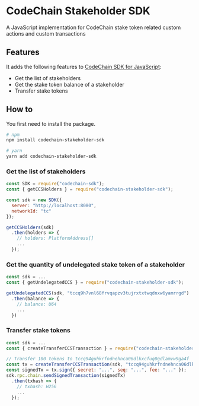 # CodeChain Stakeholder SDK

A JavaScript implementation for CodeChain stake token related custom actions and custom transactions

## Features

It adds the following features to [CodeChain SDK for JavaScript](https://github.com/CodeChain-io/codechain-sdk-js):

- Get the list of stakeholders
- Get the stake token balance of a stakeholder
- Transfer stake tokens

## How to

You first need to install the package.

```sh
# npm
npm install codechain-stakeholder-sdk

# yarn
yarn add codechain-stakeholder-sdk
```

### Get the list of stakeholders

```js
const SDK = require("codechain-sdk");
const { getCCSHolders } = require("codechain-stakeholder-sdk");

const sdk = new SDK({
  server: "http://localhost:8080",
  networkId: "tc"
});

getCCSHolders(sdk)
  .then(holders => {
    // holders: PlatformAddress[]
    ...
  });
```

### Get the quantity of undelegated stake token of a stakeholder

```js
const sdk = ...
const { getUndelegatedCCS } = require("codechain-stakeholder-sdk");

getUndelegatedCCS(sdk, "tccq9h7vnl68frvqapzv3tujrxtxtwqdnxw6yamrrgd")
  .then(balance => {
    // balance: U64
    ...
  })
```

### Transfer stake tokens

```js
const sdk = ...
const { createTransferCCSTransaction } = require("codechain-stakeholder-sdk");

// Transfer 100 tokens to tccq94guhkrfndnehnca06dlkxcfuq0gdlamvw9ga4f
const tx = createTransferCCSTransaction(sdk, "tccq94guhkrfndnehnca06dlkxcfuq0gdlamvw9ga4f", 100);
const signedTx = tx.sign({ secret: "...", seq: "...", fee: "..." });
sdk.rpc.chain.sendSignedTransaction(signedTx)
  .then(txhash => {
    // txhash: H256
    ...
  });
```
